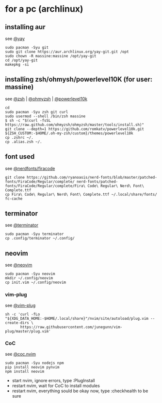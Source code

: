 # for a pc (archlinux)

## installing aur
see [@yay](https://www.tecmint.com/install-yay-aur-helper-in-arch-linux-and-manjaro/)
```
sudo pacman -Syu git
sudo git clone https://aur.archlinux.org/yay-git.git /opt
sudo chown -R massine:massine /opt/yay-git
cd /opt/yay-git
makepkg -si
```

## installing zsh/ohmysh/powerlevel10K (for user: massine)
see [@zsh](https://wiki.archlinux.org/index.php/zsh) | [@ohmyzsh](https://ohmyz.sh/#install) | [@powerlevel10k](https://ohmyz.sh/#install)

```
cd
sudo pacman -Syu zsh git curl
sudo usermod --shell /bin/zsh massine
$ sh -c "$(curl -fsSL https://raw.github.com/ohmyzsh/ohmyzsh/master/tools/install.sh)"
git clone --depth=1 https://github.com/romkatv/powerlevel10k.git ${ZSH_CUSTOM:-$HOME/.oh-my-zsh/custom}/themes/powerlevel10k
cp .zshrc ~/.
cp .alias.zsh ~/.
```

## font used
see [@nerdfonts/firacode](https://github.com/ryanoasis/nerd-fonts/tree/master/patched-fonts/FiraCode)
```
git clone https://github.com/ryanoasis/nerd-fonts/blob/master/patched-fonts/FiraCode/Regular/complete/ nerd-fonts/patched-fonts/FiraCode/Regular/complete/Fira\ Code\ Regular\ Nerd\ Font\ Complete.ttf 
cp Fira\ Code\ Regular\ Nerd\ Font\ Complete.ttf ~/.local/share/fonts/
fc-cache
```

## terminator
see [@terminator](https://wiki.archlinux.org/index.php/Terminator)
```
sudo pacman -Syu terminator
cp .config/terminator ~/.config/
```

## neovim
see [@neovim](https://wiki.archlinux.org/index.php/neovim)
```
sudo pacman -Syu neovim
mkdir ~/.config/neovim
cp init.vim ~/.config/neovim
```

### vim-plug
see [@vim-plug](https://github.com/junegunn/vim-plug#neovim)
```
sh -c 'curl -fLo "${XDG_DATA_HOME:-$HOME/.local/share}"/nvim/site/autoload/plug.vim --create-dirs \
       https://raw.githubusercontent.com/junegunn/vim-plug/master/plug.vim'
```

### CoC
see [@coc.nvim](https://github.com/neoclide/coc.nvim#quick-start)
```
sudo pacman -Syu nodejs npm
pip install neovim pynvim
npm install neovim
```

- start nvim, ignore errors, type :PlugInstall
- restart nvim, wait for CoC to install modules
- restart nvim, everything sould be okay now, type :checkhealth to be sure
